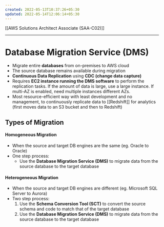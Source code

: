 ```yaml
---
created: 2022-05-13T10:37:26+05:30
updated: 2022-05-14T12:06:14+05:30
---
```

[[AWS Solutions Architect Associate (SAA-C02)]]

---
# Database Migration Service (DMS)
- Migrate entire **databases** from on-premises to AWS cloud
-   The source database remains available during migration
- **Continuous Data Replication** using **CDC (change data capture)**
- Requires **EC2 instance running the DMS software** to perform the replication tasks. If the amount of data is large, use a large instance. If multi-AZ is enabled, need multiple instances different AZs.
- Most resource-efficient way with least development and no management, to continuously replicate data to [[Redshift]] for analytics (first moves data to an S3 bucket and then to Redshift)

## Types of Migration

#### Homogeneous Migration
- When the source and target DB engines are the same (eg. Oracle to Oracle)
- One step process:
	- Use the **Database Migration Service (DMS)** to migrate data from the source database to the target database

#### Heterogeneous Migration
- When the source and target DB engines are different (eg. Microsoft SQL Server to Aurora)
- Two step process:
	1. Use the **Schema Conversion Tool (SCT)** to convert the source schema and code to match that of the target database
	2. Use the **Database Migration Service (DMS)** to migrate data from the source database to the target database